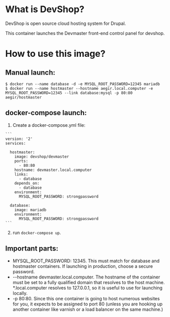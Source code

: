 # What is DevShop?

DevShop is open source cloud hosting system for Drupal.

This container launches the Devmaster front-end control panel for devshop.

# How to use this image?

## Manual launch:

    $ docker run --name database -d -e MYSQL_ROOT_PASSWORD=12345 mariadb 
    $ docker run --name hostmaster --hostname aegir.local.computer -e MYSQL_ROOT_PASSWORD=12345 --link database:mysql -p 80:80 aegir/hostmaster
    
## docker-compose launch:

  1. Create a docker-compose.yml file:

    ```
    version: '2'
    services:
    
      hostmaster:
        image: devshop/devmaster
        ports:
          - 80:80
        hostname: devmaster.local.computer
        links:
          - database
        depends_on:
          - database
        environment:
          MYSQL_ROOT_PASSWORD: strongpassword

      database:
        image: mariadb
        environment:
          MYSQL_ROOT_PASSWORD: strongpassword
    ```
  2. run `docker-compose up`.
  
## Important parts:

  - MYSQL_ROOT_PASSWORD: 12345.  This must match for database and hostmaster containers.  If launching in production, choose a secure password.
  - --hostname devmaster.local.computer.  The hostname of the container must be set to a fully qualified domain that resolves to the host machine.  *.local.computer resolves to 127.0.0.1, so it is useful to use for launching locally.
  - -p 80:80.  Since this one container is going to host numerous websites for you, it expects to be assigned to port 80 (unless you are hooking up another container like varnish or a load balancer on the same machine.)
